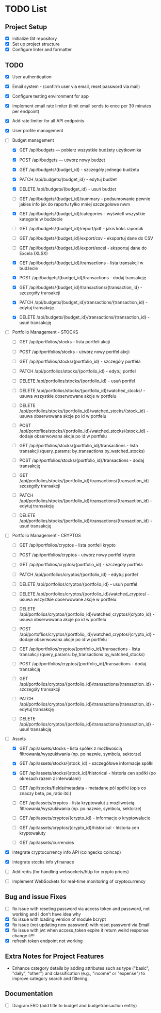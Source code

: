 # TODO List

## Project Setup

- [x] Initialize Git repository
- [x] Set up project structure
- [x] Configure linter and formatter

## TODO

- [x] User authentication
- [x] Email system - (confirm user via email, reset password via mail)
- [x] Configure testing environment for app
- [x] Implement email rate limiter (limit email sends to once per 30 minutes per endpoint)
- [x] Add rate limiter for all API endpoints
- [x] User profile management
- [ ] Budget management

  - [x] GET /api/budgets — pobierz wszystkie budżety użytkownika
  - [x] POST /api/budgets — utwórz nowy budżet
  - [x] GET /api/budgets/{budget_id} - szczegóły jednego budżetu
  - [x] PATCH /api/budgets/{budget_id} - edytuj budżet
  - [x] DELETE /api/budgets/{budget_id} - usuń budżet

  - [ ] GET /api/budgets/{budget_id}/summary - podsumowanie pewnie jakies info jak do raportu tylko mniej szczegolowe nwm

  - [x] GET /api/budgets/{budget_id}/categories - wyświetl wszystkie kategorie w budżecie
  - [ ] GET /api/budgets/{budget_id}/report/pdf - jakis koks raporcik
  - [ ] GET /api/budgets/{budget_id}/export/csv - eksportuj dane do CSV
  - [ ] GET /api/budgets/{budget_id}/export/excel - eksportuj dane do Excela (XLSX)

  - [x] GET /api/budgets/{budget_id}/transactions - lista transakcji w budżecie
  - [x] POST /api/budgets/{budget_id}/transactions - dodaj transakcję
  - [x] GET /api/budgets/{budget_id}/transactions/{transaction_id} - szczegóły transakcji
  - [x] PATCH /api/budgets/{budget_id}/transactions/{transaction_id} - edytuj transakcję
  - [x] DELETE /api/budgets/{budget_id}/transactions/{transaction_id} - usuń transakcję

- [ ] Portfolio Management - STOCKS

  - [ ] GET /api/portfolios/stocks - lista portfeli akcji
  - [ ] POST /api/portfolios/stocks - utwórz nowy portfel akcji
  - [ ] GET /api/portfolios/stocks/{portfolio_id} - szczegóły portfela
  - [ ] PATCH /api/portfolios/stocks/{portfolio_id} - edytuj portfel
  - [ ] DELETE /api/portfolios/stocks/{portfolio_id} - usuń portfel

  - [ ] DELETE /api/portfolios/stocks/{portfolio_id}/watched_stocks/ - usuwa wszystkie obserwowane akcje w portfelu
  - [ ] DELETE /api/portfolios/stocks/{portfolio_id}/watched_stocks/{stock_id} - usuwa obserwowana akcje po id w portfelu
  - [ ] POST /api/portoflios/stocks/{portfolio_id}/watched_stocks/{stock_id} - dodaje obserwowana akcje po id w portfelu

  - [ ] GET /api/portfolios/stocks/{portfolio_id}/transactions - lista transakcji (query_params: by_transactions by_watched_stocks)
  - [ ] POST /api/portfolios/stocks/{portfolio_id}/transactions - dodaj transakcję
  - [ ] GET /api/portfolios/stocks/{portfolio_id}/transactions/{transaction_id} - szczegóły transakcji
  - [ ] PATCH /api/portfolios/stocks/{portfolio_id}/transactions/{transaction_id} - edytuj transakcję
  - [ ] DELETE /api/portfolios/stocks/{portfolio_id}/transactions/{transaction_id} - usuń transakcję

- [ ] Portfolio Management - CRYPTOS

  - [ ] GET /api/portfolios/cryptos - lista portfeli krypto
  - [ ] POST /api/portfolios/cryptos - utwórz nowy portfel krypto
  - [ ] GET /api/portfolios/cryptos/{portfolio_id} - szczegóły portfela
  - [ ] PATCH /api/portfolios/cryptos/{portfolio_id} - edytuj portfel
  - [ ] DELETE /api/portfolios/cryptos/{portfolio_id} - usuń portfel

  - [ ] DELETE /api/portfolios/cryptos/{portfolio_id}/watched_cryptos/ - usuwa wszystkie obserwowane akcje w portfelu
  - [ ] DELETE /api/portfolios/cryptos/{portfolio_id}/watched_cryptos/{crypto_id} - usuwa obserwowana akcje po id w portfelu
  - [ ] POST /api/portoflios/cryptos/{portfolio_id}/watched_cryptos/{crypto_id} - dodaje obserwowana akcje po id w portfelu

  - [ ] GET /api/portfolios/cryptos/{portfolio_id}/transactions - lista transakcji (query_params: by_transactions by_watched_stocks)
  - [ ] POST /api/portfolios/cryptos/{portfolio_id}/transactions - dodaj transakcję
  - [ ] GET /api/portfolios/cryptos/{portfolio_id}/transactions/{transaction_id} - szczegóły transakcji
  - [ ] PATCH /api/portfolios/cryptos/{portfolio_id}/transactions/{transaction_id} - edytuj transakcję
  - [ ] DELETE /api/portfolios/cryptos/{portfolio_id}/transactions/{transaction_id} - usuń transakcję

- [ ] Assets

  - [x] GET /api/assets/stocks - lista spółek z możliwością filtrowania/wyszukiwania (np. po nazwie, symbolu, sektorze)
  - [x] GET /api/assets/stocks/{stock_id} - szczegółowe informacje spółki
  - [x] GET /api/assets/stocks/{stock_id}/historical - historia cen spółki (po okresach razem z interwalami)
  - [ ] GET /api/stocks/fields/metadata - metadane pól spółki (opis co znaczy beta, pe_ratio itd.)

  - [ ] GET /api/assets/cryptos - lista kryptowalut z możliwością filtrowania/wyszukiwania (np. po nazwie, symbolu, sektorze)
  - [ ] GET /api/assets/cryptos/{crypto_id} - informacje o kryptowalucie
  - [ ] GET /api/assets/cryptos/{crypto_id}/historical - historia cen kryptowaluty

  - [ ] GET /api/assets/currencies

- [x] Integrate cryptocurrency info API (coingecko coincap)
- [x] Integrate stocks info yfinanace
- [ ] Add redis (for handling websockets/http for crypto prices)
- [ ] Implement WebSockets for real-time monitoring of cryptocurrency

## Bug and issue Fixes

- [ ] fix issue with reseting password via access token and password, not working and i don't have idea why
- [x] fix issue with loading version of module bcrypt
- [x] fix issue (not updating new password) with reset password via Email
- [x] fix issue with jwt when access_token expire it return weird response change it!!!
- [x] refresh token endpoint not working

## Extra Notes for Project Features

- Enhance category details by adding attributes such as type ("basic", "daily", "other") and classification (e.g., "income" or "expense") to improve category search and filtering.

## Documentation

- [ ] Diagram ERD (add title to budget and budgetransaction entity)
